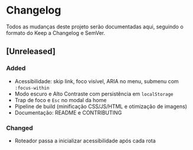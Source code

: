 # Changelog

Todos as mudanças deste projeto serão documentadas aqui, seguindo o formato do Keep a Changelog e SemVer.

## [Unreleased]
### Added
- Acessibilidade: skip link, foco visível, ARIA no menu, submenu com `:focus-within`
- Modo escuro e Alto Contraste com persistência em `localStorage`
- Trap de foco e `Esc` no modal da home
- Pipeline de build (minificação CSS/JS/HTML e otimização de imagens)
- Documentação: README e CONTRIBUTING

### Changed
- Roteador passa a inicializar acessibilidade após cada rota

